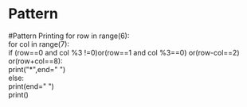 # Pattern
#Pattern Printing
for row in range(6):  
    for col in range(7):  
        if (row==0 and col %3 !=0)or(row==1 and col %3==0) or(row-col==2) or(row+col==8):  
            print("*",end=" ")  
        else:  
            print(end=" ")  
    print() 
